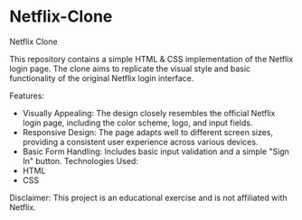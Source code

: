 # Netflix-Clone
Netflix Clone 

This repository contains a simple HTML & CSS implementation of the Netflix login page. The clone aims to replicate the visual style and basic functionality of the original Netflix login interface.

Features:
 * Visually Appealing: The design closely resembles the official Netflix login page, including the color scheme, logo, and input fields.
 * Responsive Design: The page adapts well to different screen sizes, providing a consistent user experience across various devices.
 * Basic Form Handling: Includes basic input validation and a simple "Sign In" button.
Technologies Used:
 * HTML
 * CSS

Disclaimer:
This project is an educational exercise and is not affiliated with Netflix.
